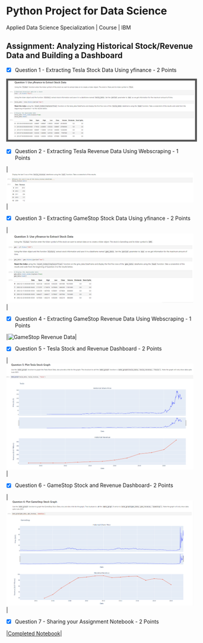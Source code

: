 # Python Project for Data Science
Applied Data Science Specialization | Course | IBM

## Assignment: Analyzing Historical Stock/Revenue Data and Building a Dashboard 

- [x] Question 1 - Extracting Tesla Stock Data Using yfinance - 2 Points

<img style="border: 5px solid #555;" src="Screenshots/Q1.png" alt="Tesla Stock Data" >   

- [x] Question 2 - Extracting Tesla Revenue Data Using Webscraping - 1 Points

|![Tesla Revenue Data](https://raw.githubusercontent.com/wy-chan/Analyzing-Historical-Stock-Revenue-Data-and-Building-a-Dashboard/main/Screenshots/Q2b.png)|

- [x] Question 3 - Extracting GameStop Stock Data Using yfinance - 2 Points
 
|![GameStop Stock Data](https://raw.githubusercontent.com/wy-chan/Analyzing-Historical-Stock-Revenue-Data-and-Building-a-Dashboard/main/Screenshots/Q3.png)|
 
- [x] Question 4 - Extracting GameStop Revenue Data Using Webscraping - 1 Points

|![GameStop Revenue Data](https://raw.githubusercontent.com/wy-chan/Analyzing-Historical-Stock-Revenue-Data-and-Building-a-Dashboard/main/Screenshots/Q4.png)|

- [x] Question 5 - Tesla Stock and Revenue Dashboard - 2 Points

|![Tesla Stock and Revenue Dashboard](https://raw.githubusercontent.com/wy-chan/Analyzing-Historical-Stock-Revenue-Data-and-Building-a-Dashboard/main/Screenshots/Q5.png)|

- [x] Question 6 - GameStop Stock and Revenue Dashboard- 2 Points

|![GameStop Stock and Revenue Dashboard](https://raw.githubusercontent.com/wy-chan/Analyzing-Historical-Stock-Revenue-Data-and-Building-a-Dashboard/main/Screenshots/Q6.png)|

- [x] Question 7 - Sharing your Assignment Notebook - 2 Points

|<a href="https://github.com/wy-chan/Analyzing-Historical-Stock-Revenue-Data-and-Building-a-Dashboard/blob/main/Final%20Assignment_completed.ipynb" target="_blank">Completed Notebook</a>|
